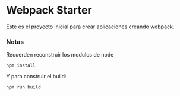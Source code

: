 # Webpack Starter

Este es el proyecto inicial para crear aplicaciones creando webpack.

### Notas
Recuerden reconstruir los modulos de node

```
npm install
```

Y para construir el build:

```
npm run build
```
